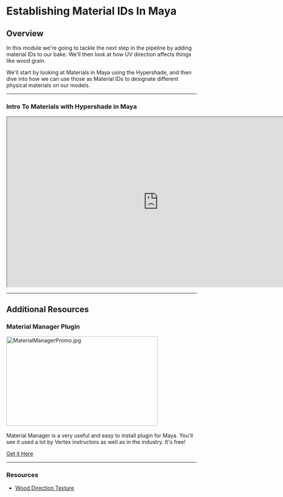 # Establishing Material IDs In Maya

<h2>Overview</h2>
<p>In this module we're going to tackle the next step in the pipeline by adding material IDs to our bake. We'll then look at how UV direction affects things like wood grain.</p>
<p>We'll start by looking at Materials in Maya using the Hypershade, and then dive into how we can use those as Material IDs to designate different physical materials on our models.</p>
<hr>
<h3>Intro To Materials with Hypershade in Maya</h3>
<p><iframe title="YouTube video player" src="https://www.youtube.com/embed/9-p0Z50XwI8?rel=0" width="800" height="450" allowfullscreen="allowfullscreen" allow="accelerometer; autoplay; clipboard-write; encrypted-media; gyroscope; picture-in-picture"></iframe></p>
<hr>
<h2>Additional Resources</h2>
<h3>Material Manager Plugin</h3>
<p><img src="https://vertexschool.instructure.com/courses/203/files/12959/preview?verifier=o0aOlC6J6aOpAzcIUK7nTV4lN1hLco81FkApM2qP" alt="MaterialManagerPromo.jpg" width="400" height="237" data-api-endpoint="https://vertexschool.instructure.com/api/v1/courses/203/files/12959" data-api-returntype="File">&nbsp;&nbsp;</p>
<p>Material Manager is a very useful and easy to install plugin for Maya. You'll see it used a lot by Vertex instructors as well as in the industry. It's free!</p>
<p><a class="instructure_file_link inline_disabled" href="https://gumroad.com/l/MaterialManager" target="_blank">Get it Here</a></p>
<hr>
<h3>Resources</h3>
<ul>
<li><a class="instructure_file_link inline_disabled" href="https://www.dropbox.com/s/d82qd8etfwynq0v/WoodDirection_w_arrows.png?dl=0" target="_blank">Wood Direction Texture</a></li>
</ul>